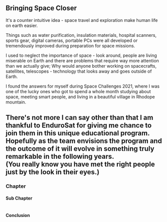## Bringing Space Closer

It's a counter intuitive idea - space travel and exploration make human life on earth easier.

Things such as water purification, insulation materials, hospital scanners, sports gear, digital cameras, portable PCs were all developed or tremendously improved during preparation for space missions.

I used to neglect the importance of space - look around, people are living miserable on Earth and there are problems that require way more attention than we actually give;
Why would anyone bother working on spacecrafts, satellites, telescopes - technology that looks away and goes outside of Earth.

I found the answers for myself during Space Challenges 2021, where I was one of the lucky ones who got to spend a whole month studying about space, meeting smart people, and living in a beautiful village in Rhodope mountain.

There's not more I can say other than that I am thankful to EnduroSat for giving me chance to join them in this unique educational program.
Hopefully as the team envisions the program and the outcome of it will evolve in something truly remarkable in the following years.                                                
(You really know you have met the right people just by the look in their eyes.)
---

### Chapter

#### Sub Chapter

```

```

#### Conclusion


